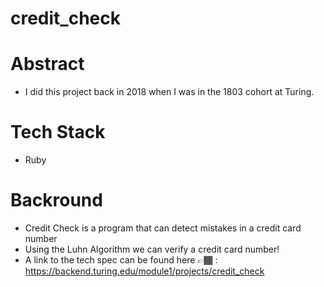 # credit_check 

# Abstract
- I did this project back in 2018 when I was in the 1803 cohort at Turing. 

# Tech Stack
- Ruby 

# Backround 
- Credit Check is a program that can detect mistakes in a credit card number
- Using the Luhn Algorithm we can verify a credit card number! 
- A link to the tech spec can be found here 👉🏾 : https://backend.turing.edu/module1/projects/credit_check

